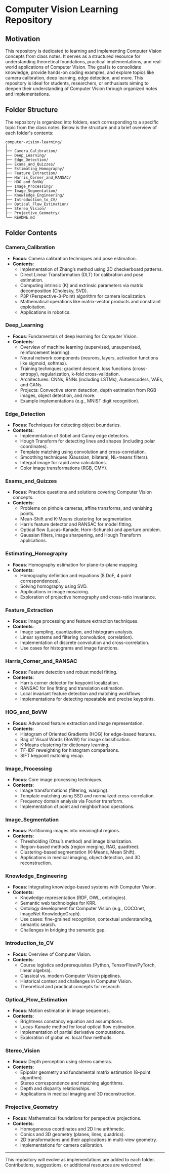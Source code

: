 # Computer Vision Learning Repository

## Motivation
This repository is dedicated to learning and implementing Computer Vision concepts from class notes. It serves as a structured resource for understanding theoretical foundations, practical implementations, and real-world applications of Computer Vision. The goal is to consolidate knowledge, provide hands-on coding examples, and explore topics like camera calibration, deep learning, edge detection, and more. This repository is ideal for students, researchers, or enthusiasts aiming to deepen their understanding of Computer Vision through organized notes and implementations.

## Folder Structure
The repository is organized into folders, each corresponding to a specific topic from the class notes. Below is the structure and a brief overview of each folder's contents:

```
computer-vision-learning/
│
├── Camera_Calibration/
├── Deep_Learning/
├── Edge_Detection/
├── Exams_and_Quizzes/
├── Estimating_Homography/
├── Feature_Extraction/
├── Harris_Corner_and_RANSAC/
├── HOG_and_BoVW/
├── Image_Processing/
├── Image_Segmentation/
├── Knowledge_Engineering/
├── Introduction_to_CV/
├── Optical_Flow_Estimation/
├── Stereo_Vision/
├── Projective_Geometry/
└── README.md
```

## Folder Contents

### Camera_Calibration
- **Focus**: Camera calibration techniques and pose estimation.
- **Contents**:
  - Implementation of Zhang’s method using 2D checkerboard patterns.
  - Direct Linear Transformation (DLT) for calibration and pose estimation.
  - Computing intrinsic (K) and extrinsic parameters via matrix decomposition (Cholesky, SVD).
  - P3P (Perspective-3-Point) algorithm for camera localization.
  - Mathematical operations like matrix-vector products and constraint exploitation.
  - Applications in robotics.

### Deep_Learning
- **Focus**: Fundamentals of deep learning for Computer Vision.
- **Contents**:
  - Overview of machine learning (supervised, unsupervised, reinforcement learning).
  - Neural network components (neurons, layers, activation functions like sigmoid, softmax).
  - Training techniques: gradient descent, loss functions (cross-entropy), regularization, k-fold cross-validation.
  - Architectures: CNNs, RNNs (including LSTMs), Autoencoders, VAEs, and GANs.
  - Projects: Convective storm detection, depth estimation from RGB images, object detection, and more.
  - Example implementations (e.g., MNIST digit recognition).

### Edge_Detection
- **Focus**: Techniques for detecting object boundaries.
- **Contents**:
  - Implementation of Sobel and Canny edge detectors.
  - Hough Transform for detecting lines and shapes (including polar coordinates).
  - Template matching using convolution and cross-correlation.
  - Smoothing techniques (Gaussian, bilateral, NL-means filters).
  - Integral image for rapid area calculations.
  - Color image transformations (RGB, CMY).

### Exams_and_Quizzes
- **Focus**: Practice questions and solutions covering Computer Vision concepts.
- **Contents**:
  - Problems on pinhole cameras, affine transforms, and vanishing points.
  - Mean-Shift and K-Means clustering for segmentation.
  - Harris feature detector and RANSAC for model fitting.
  - Optical flow (Lucas-Kanade, Horn-Schunck) and aperture problem.
  - Gaussian filters, image sharpening, and Hough Transform applications.

### Estimating_Homography
- **Focus**: Homography estimation for plane-to-plane mapping.
- **Contents**:
  - Homography definition and equations (8 DoF, 4 point correspondences).
  - Solving homography using SVD.
  - Applications in image mosaicing.
  - Exploration of projective homography and cross-ratio invariance.

### Feature_Extraction
- **Focus**: Image processing and feature extraction techniques.
- **Contents**:
  - Image sampling, quantization, and histogram analysis.
  - Linear systems and filtering (convolution, correlation).
  - Implementation of discrete convolution and cross-correlation.
  - Use cases for histograms and image functions.

### Harris_Corner_and_RANSAC
- **Focus**: Feature detection and robust model fitting.
- **Contents**:
  - Harris corner detector for keypoint localization.
  - RANSAC for line fitting and translation estimation.
  - Local invariant feature detection and matching workflows.
  - Implementations for detecting repeatable and precise keypoints.

### HOG_and_BoVW
- **Focus**: Advanced feature extraction and image representation.
- **Contents**:
  - Histogram of Oriented Gradients (HOG) for edge-based features.
  - Bag of Visual Words (BoVW) for image classification.
  - K-Means clustering for dictionary learning.
  - TF-IDF reweighting for histogram comparisons.
  - SIFT keypoint matching recap.

### Image_Processing
- **Focus**: Core image processing techniques.
- **Contents**:
  - Image transformations (filtering, warping).
  - Template matching using SSD and normalized cross-correlation.
  - Frequency domain analysis via Fourier transform.
  - Implementation of point and neighborhood operations.

### Image_Segmentation
- **Focus**: Partitioning images into meaningful regions.
- **Contents**:
  - Thresholding (Otsu’s method) and image binarization.
  - Region-based methods (region merging, RAG, quadtree).
  - Clustering-based segmentation (K-Means, Mean Shift).
  - Applications in medical imaging, object detection, and 3D reconstruction.

### Knowledge_Engineering
- **Focus**: Integrating knowledge-based systems with Computer Vision.
- **Contents**:
  - Knowledge representation (RDF, OWL, ontologies).
  - Semantic web technologies for KRR.
  - Ontology development for Computer Vision (e.g., COCOnet, ImageNet KnowledgeGraph).
  - Use cases: fine-grained recognition, contextual understanding, semantic search.
  - Challenges in bridging the semantic gap.

### Introduction_to_CV
- **Focus**: Overview of Computer Vision.
- **Contents**:
  - Course logistics and prerequisites (Python, TensorFlow/PyTorch, linear algebra).
  - Classical vs. modern Computer Vision pipelines.
  - Historical context and challenges in Computer Vision.
  - Theoretical and practical concepts for research.

### Optical_Flow_Estimation
- **Focus**: Motion estimation in image sequences.
- **Contents**:
  - Brightness constancy equation and assumptions.
  - Lucas-Kanade method for local optical flow estimation.
  - Implementation of partial derivative computations.
  - Exploration of global vs. local flow methods.

### Stereo_Vision
- **Focus**: Depth perception using stereo cameras.
- **Contents**:
  - Epipolar geometry and fundamental matrix estimation (8-point algorithm).
  - Stereo correspondence and matching algorithms.
  - Depth and disparity relationships.
  - Applications in medical imaging and 3D reconstruction.

### Projective_Geometry
- **Focus**: Mathematical foundations for perspective projections.
- **Contents**:
  - Homogeneous coordinates and 2D line arithmetic.
  - Conics and 3D geometry (planes, lines, quadrics).
  - 2D transformations and their applications in multi-view geometry.
  - Implementations for camera calibration.

---

This repository will evolve as implementations are added to each folder. Contributions, suggestions, or additional resources are welcome!